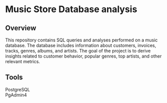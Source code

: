 # Music Store Database analysis
## Overview
This repository contains SQL queries and analyses performed on a music database. The database includes information about customers, invoices, tracks, genres, albums, and artists. The goal of the project is to derive insights related to customer behavior, popular genres, top artists, and other relevant metrics.
## Tools
PostgreSQL <br>
PgAdmin4

